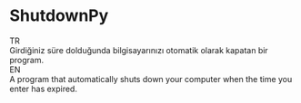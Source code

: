 # ShutdownPy
TR
<br>
Girdiğiniz süre dolduğunda bilgisayarınızı otomatik olarak kapatan bir program.
<br>
EN
<br>
A program that automatically shuts down your computer when the time you enter has expired.
